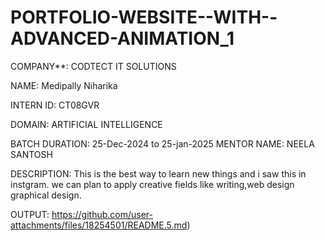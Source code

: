 # PORTFOLIO-WEBSITE--WITH--ADVANCED-ANIMATION_1

COMPANY**: CODTECT IT SOLUTIONS

NAME: Medipally Niharika

INTERN ID: CT08GVR

DOMAIN: ARTIFICIAL INTELLIGENCE 

BATCH DURATION: 25-Dec-2024 to 25-jan-2025
MENTOR NAME: NEELA SANTOSH 

DESCRIPTION: This is the best way to learn new things and i saw this in instgram. we can plan to apply creative fields like writing,web design graphical design.

OUTPUT: 
https://github.com/user-attachments/files/18254501/README.5.md)

